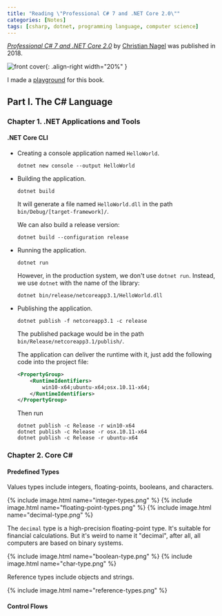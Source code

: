```yaml
---
title: "Reading \"Professional C# 7 and .NET Core 2.0\""
categories: [Notes]
tags: [csharp, dotnet, programming language, computer science]
---
```


[*Professional C# 7 and .NET Core 2.0*](https://www.wiley.com/en-us/Professional+C%23+7+and+NET+Core+2+0-p-9781119449270) by [Christian Nagel](https://csharp.christiannagel.com/) was published in 2018.

![front cover](https://media.wiley.com/product_data/coverImage300/78/11194492/1119449278.jpg){: .align-right width="20%" }

I made a [playground](https://github.com/ngzhio/pro-csharp7) for this book.

## Part I. The C# Language

### Chapter 1. .NET Applications and Tools

#### .NET Core CLI

- Creating a console application named `HelloWorld`.

    ```shell
    dotnet new console --output HelloWorld
    ```

- Building the application.

    ```shell
    dotnet build
    ```

    It will generate a file named `HelloWorld.dll` in the path `bin/Debug/[target-framework]/`.

    We can also build a release version:

    ```shell
    dotnet build --configuration release
    ```

- Running the application.

    ```shell
    dotnet run
    ```

    However, in the production system, we don't use `dotnet run`. Instead, we use `dotnet` with the name of the library:

    ```shell
    dotnet bin/release/netcoreapp3.1/HelloWorld.dll
    ```

- Publishing the application.

    ```shell
    dotnet publish -f netcoreapp3.1 -c release
    ```

    The published package would be in the path `bin/Release/netcoreapp3.1/publish/`.

    The application can deliver the runtime with it, just add the following code into the project file:

    ```xml
    <PropertyGroup>
        <RuntimeIdentifiers>
            win10-x64;ubuntu-x64;osx.10.11-x64;
        </RuntimeIdentifiers>
    </PropertyGroup>
    ```

    Then run

    ```shell
    dotnet publish -c Release -r win10-x64
    dotnet publish -c Release -r osx.10.11-x64
    dotnet publish -c Release -r ubuntu-x64
    ```

### Chapter 2. Core C\#

#### Predefined Types

Values types include integers, floating-points, booleans, and characters.

{% include image.html name="integer-types.png" %}
{% include image.html name="floating-point-types.png" %}
{% include image.html name="decimal-type.png" %}

The `decimal` type is a high-precision floating-point type. It's suitable for financial calculations. But it's weird to name it "decimal", after all, all computers are based on binary systems.

{% include image.html name="boolean-type.png" %}
{% include image.html name="char-type.png" %}

Reference types include objects and strings.

{% include image.html name="reference-types.png" %}

#### Control Flows
